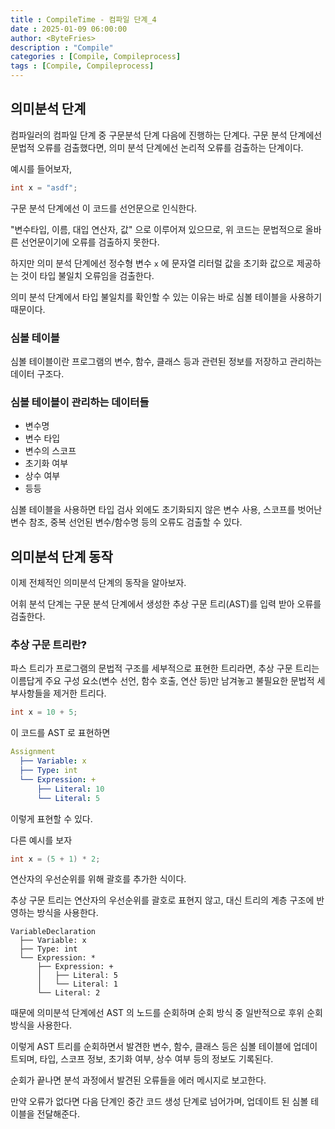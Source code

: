 ```yaml
---
title : CompileTime - 컴파일 단계_4
date : 2025-01-09 06:00:00
author: <ByteFries>
description : "Compile"
categories : [Compile, Compileprocess]
tags : [Compile, Compileprocess]
---
```


## <span style = "font-weight: 800;">의미분석 단계</span>

컴파일러의 컴파일 단계 중 구문분석 단계 다음에 진행하는 단계다. 구문 분석 단계에선 문법적 오류를 검출했다면, 의미 분석 단계에선 논리적 오류를 검출하는 단계이다.  
 
예시를 들어보자,  
 
```cpp
int x = "asdf";
```

구문 분석 단계에선 이 코드를 선언문으로 인식한다.  

"변수타입, 이름, 대입 연산자, 값" 으로 이루어져 있으므로, 위 코드는 문법적으로 올바른 선언문이기에 오류를 검출하지 못한다.  

하지만 의미 분석 단계에선 정수형 변수 `x` 에 문자열 리터럴 값을 초기화 값으로 제공하는 것이 타입 불일치 오류임을 검출한다.  

의미 분석 단계에서 타입 불일치를 확인할 수 있는 이유는 바로 심볼 테이블을 사용하기 때문이다.  

### <span style = "font-weight: 800;">심볼 테이블</span>
심볼 테이블이란 프로그램의 변수, 함수, 클래스 등과 관련된 정보를 저장하고 관리하는 데이터 구조다.   

### <span style = "font-weight: 800;">심볼 테이블이 관리하는 데이터들</span>
- 변수명
- 변수 타입
- 변수의 스코프
- 초기화 여부
- 상수 여부
- 등등

심볼 테이블을 사용하면 타입 검사 외에도 초기화되지 않은 변수 사용, 스코프를 벗어난 변수 참조, 중복 선언된 변수/함수명 등의 오류도 검출할 수 있다.  

## <span style = "font-weight: 800;">의미분석 단계 동작</span>
이제 전체적인 의미분석 단계의 동작을 알아보자.  

어휘 분석 단계는 구문 분석 단계에서 생성한 추상 구문 트리(AST)를 입력 받아 오류를 검출한다.  

### <span style = "font-weight: 800;">추상 구문 트리란?</span>
파스 트리가 프로그램의 문법적 구조를 세부적으로 표현한 트리라면, 추상 구문 트리는 이름답게 주요 구성 요소(변수 선언, 함수 호출, 연산 등)만 남겨놓고 불필요한 문법적 세부사항들을 제거한 트리다.  

```cpp
int x = 10 + 5;
```

이 코드를 AST 로 표현하면

```yaml
Assignment
  ├── Variable: x
  ├── Type: int
  └── Expression: +
      ├── Literal: 10
      └── Literal: 5
```

이렇게 표현할 수 있다.

다른 예시를 보자  

```cpp
int x = (5 + 1) * 2;
```

연산자의 우선순위를 위해 괄호를 추가한 식이다.  

추상 구문 트리는 연산자의 우선순위를 괄호로 표현지 않고, 대신 트리의 계층 구조에 반영하는 방식을 사용한다.  

```
VariableDeclaration
  ├── Variable: x
  ├── Type: int
  └── Expression: *
      ├── Expression: +
      │   ├── Literal: 5
      │   └── Literal: 1
      └── Literal: 2
```

때문에 의미분석 단계에선 AST 의 노드를 순회하며 순회 방식 중 일반적으로 후위 순회 방식을 사용한다.  

이렇게 AST 트리를 순회하면서 발견한 변수, 함수, 클래스 등은 심볼 테이블에 업데이트되며, 타입, 스코프 정보, 초기화 여부, 상수 여부 등의 정보도 기록된다.  

순회가 끝나면 분석 과정에서 발견된 오류들을 에러 메시지로 보고한다.  

만약 오류가 없다면 다음 단계인 중간 코드 생성 단계로 넘어가며, 업데이트 된 심볼 테이블을 전달해준다.  
